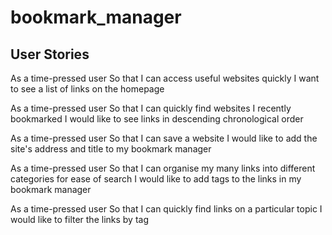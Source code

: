 # bookmark_manager

## User Stories

As a time-pressed user
So that I can access useful websites quickly
I want to see a list of links on the homepage


As a time-pressed user
So that I can quickly find websites I recently bookmarked
I would like to see links in descending chronological order

As a time-pressed user
So that I can save a website
I would like to add the site's address and title to my bookmark manager

As a time-pressed user
So that I can organise my many links into different categories for ease of search
I would like to add tags to the links in my bookmark manager

As a time-pressed user
So that I can quickly find links on a particular topic
I would like to filter the links by tag
